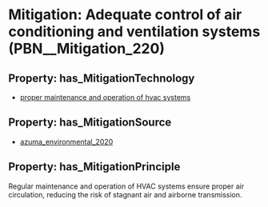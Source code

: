 # Mitigation: __Adequate control of air conditioning and ventilation systems__ (PBN__Mitigation_220)

## Property: has_MitigationTechnology

* [proper maintenance and operation of hvac systems](../Technology/PBN__Technology_3066)

## Property: has_MitigationSource

* [azuma_environmental_2020](../Article/PBN__Article_249)

## Property: has_MitigationPrinciple

Regular maintenance and operation of HVAC systems ensure proper air circulation, reducing the risk of stagnant air and airborne transmission.


